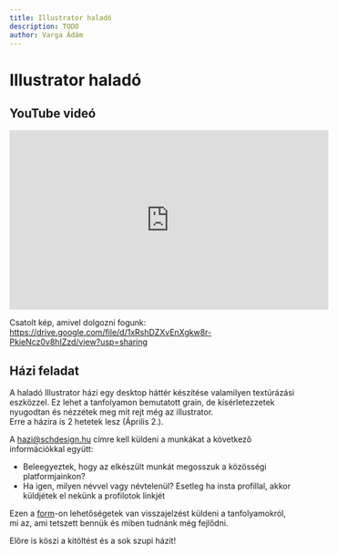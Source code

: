 ```yaml
---
title: Illustrator haladó
description: TODO
author: Varga Ádám
---
```


# Illustrator haladó

## YouTube videó

<div class="youtube-16-9">
    <iframe width="560" height="315" src="https://www.youtube-nocookie.com/embed/MM6zhN99OIM" title="YouTube video player" frameborder="0" allow="accelerometer; autoplay; clipboard-write; encrypted-media; gyroscope; picture-in-picture" allowfullscreen></iframe>
</div>

Csatolt kép, amivel dolgozni fogunk: https://drive.google.com/file/d/1xRshDZXvEnXgkw8r-PkieNcz0v8hIZzd/view?usp=sharing

## Házi feladat

A haladó Illustrator házi egy desktop háttér készítése valamilyen textúrázási eszközzel. Ez lehet a tanfolyamon bemutatott grain, de kísérletezzetek nyugodtan és nézzétek meg mit rejt még az illustrator.<br>
Erre a házira is 2 hetetek lesz (Április 2.).

A hazi@schdesign.hu címre kell küldeni a munkákat a következő információkkal együtt:

- Beleegyeztek, hogy az elkészült munkát megosszuk a közösségi platformjainkon?
- Ha igen, milyen névvel vagy névtelenül? Esetleg ha insta profillal, akkor küldjétek el nekünk a profilotok linkjét

Ezen a [form](https://docs.google.com/forms/d/e/1FAIpQLSfK81ZFe9vkOTv3M5JLD21YiuSHjn1dGg_2O4dQ_EhC0LjGSA/viewform)-on lehetőségetek van visszajelzést küldeni a tanfolyamokról, mi az, ami tetszett bennük és miben tudnánk még fejlődni.

Előre is köszi a kitöltést és a sok szupi házit!